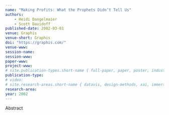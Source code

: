 ```yaml
---
name: "Making Profits: What the Prophets Didn’t Tell Us"
authors:
    - Heidi Dangelmaier
    - Scott Davidoff
published-date: 2002-03-01
venue: Graphis
venue-short: Graphis
doi: "https://graphis.com/"
venue-www: 
session-name: 
session-www: 
paper-www: 
project-www: 
# site.publication-types.short-name { full-paper, paper, poster, industry }
publication-type: 
# video: 
# site.research-areas.short-name { datavis, design-methods, xai, immersion, ops }
research-area:
year: 2002
---
```

Abstract